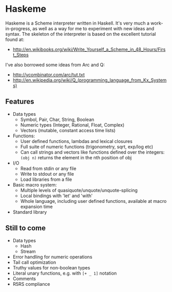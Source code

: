 # Haskeme

Haskeme is a Scheme interpreter written in Haskell. It's very much a work-in-progress, as well as a way for me to experiment with new ideas and syntax. The skeleton of the interpreter is based on the excellent tutorial found at:

* http://en.wikibooks.org/wiki/Write_Yourself_a_Scheme_in_48_Hours/First_Steps

I've also borrowed some ideas from Arc and Q:

* http://ycombinator.com/arc/tut.txt
* http://en.wikipedia.org/wiki/Q_(programming_language_from_Kx_Systems)

## Features

* Data types
  - Symbol, Pair, Char, String, Boolean
  - Numeric types (Integer, Rational, Float, Complex)
  - Vectors (mutable, constant access time lists)
* Functions:
  - User defined functions, lambdas and lexical closures
  - Full suite of numeric functions (trigonometry, sqrt, exp/log etc)
  - Can call strings and vectors like functions defined over the integers: `(obj n)` returns the element in the nth position of obj
* I/O
  - Read from stdin or any file
  - Write to stdout or any file
  - Load libraries from a file
* Basic macro system:
  - Multiple levels of quasiquote/unquote/unquote-splicing
  - Local bindings with 'let' and 'with'
  - Whole language, including user defined functions, available at macro expansion time
* Standard library
 
## Still to come

* Data types
  - Hash
  - Stream
* Error handling for numeric operations
* Tail call optimization
* Truthy values for non-boolean types
* Literal unary functions, e.g. with `[+ _ 1]` notation
* Comments
* R5RS compliance